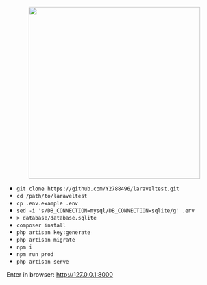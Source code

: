 <p align="center"><img src="https://res.cloudinary.com/dtfbvvkyp/image/upload/v1566331377/laravel-logolockup-cmyk-red.svg" width="400"></p>

* `git clone https://github.com/Y2788496/laraveltest.git` 
* `cd /path/to/laraveltest`
* `cp .env.example .env`
* `sed -i 's/DB_CONNECTION=mysql/DB_CONNECTION=sqlite/g' .env`
* `> database/database.sqlite`
* `composer install`
* `php artisan key:generate` 
* `php artisan migrate`
* `npm i`
* `npm run prod`
* `php artisan serve`

Enter in browser: http://127.0.0.1:8000

